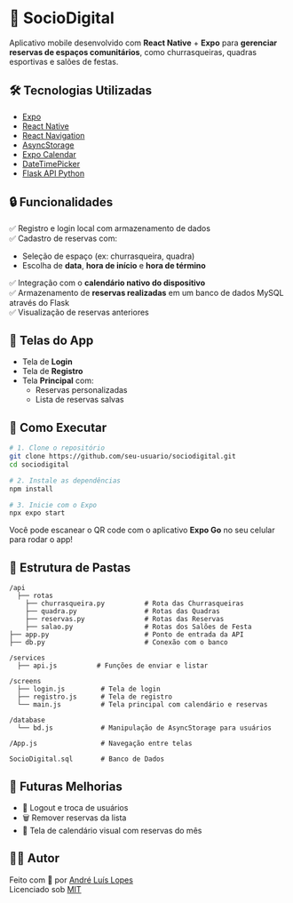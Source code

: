 # 📱 SocioDigital

Aplicativo mobile desenvolvido com **React Native** + **Expo** para **gerenciar reservas de espaços comunitários**, como churrasqueiras, quadras esportivas e salões de festas.

## 🛠 Tecnologias Utilizadas

- [Expo](https://expo.dev/)
- [React Native](https://reactnative.dev/)
- [React Navigation](https://reactnavigation.org/)
- [AsyncStorage](https://docs.expo.dev/versions/latest/sdk/async-storage/)
- [Expo Calendar](https://docs.expo.dev/versions/latest/sdk/calendar/)
- [DateTimePicker](https://github.com/react-native-datetimepicker/datetimepicker)
- [Flask API Python](https://flask.palletsprojects.com/en/stable/)

## 🔒 Funcionalidades

✅ Registro e login local com armazenamento de dados  
✅ Cadastro de reservas com:
- Seleção de espaço (ex: churrasqueira, quadra)
- Escolha de **data**, **hora de início** e **hora de término**

✅ Integração com o **calendário nativo do dispositivo**  
✅ Armazenamento de **reservas realizadas** em um banco de dados MySQL através do Flask  
✅ Visualização de reservas anteriores


## 📸 Telas do App

- Tela de **Login**
- Tela de **Registro**
- Tela **Principal** com:
  - Reservas personalizadas
  - Lista de reservas salvas

## 🚀 Como Executar

```bash
# 1. Clone o repositório
git clone https://github.com/seu-usuario/sociodigital.git
cd sociodigital

# 2. Instale as dependências
npm install

# 3. Inicie com o Expo
npx expo start
```

Você pode escanear o QR code com o aplicativo **Expo Go** no seu celular para rodar o app!

## 📂 Estrutura de Pastas

```
/api
  ├── rotas
    ├── churrasqueira.py          # Rota das Churrasqueiras
    ├── quadra.py                 # Rotas das Quadras
    ├── reservas.py               # Rotas das Reservas
    ├── salao.py                  # Rotas dos Salões de Festa
├── app.py                        # Ponto de entrada da API
├── db.py                         # Conexão com o banco

/services
  ├── api.js          # Funções de enviar e listar

/screens
  ├── login.js         # Tela de login
  ├── registro.js      # Tela de registro
  └── main.js          # Tela principal com calendário e reservas

/database
  └── bd.js            # Manipulação de AsyncStorage para usuários

/App.js                # Navegação entre telas

SocioDigital.sql       # Banco de Dados
```

## 📌 Futuras Melhorias

- 🔁 Logout e troca de usuários
- 🗑 Remover reservas da lista
- 📅 Tela de calendário visual com reservas do mês

## 🧑‍💻 Autor

Feito com 💙 por [André Luís Lopes](https://github.com/AndreLuisLopes)  
Licenciado sob [MIT](LICENSE)
